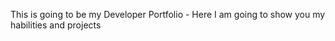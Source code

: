 This is going to be my Developer Portfolio - Here I am going to show you my habilities and projects
